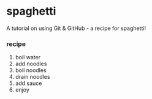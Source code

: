 # spaghetti
A tutorial on using Git &amp; GitHub - a recipe for spaghetti!

### recipe

1. boil water
2. add noodles
3. boil noodles
4. drain noodles
5. add sauce
6. enjoy

